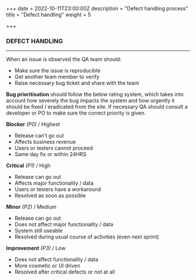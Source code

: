 +++
date = 2022-10-11T23:00:00Z
description = "Defect handling process"
title = "Defect handling"
weight = 5

+++
### DEFECT HANDLING

***

When an issue is observed the QA team should:

* Make sure the issue is reproducible
* Get another team member to verify
* Raise necessary bug ticket and share with the team

**Bug prioritisation** should follow the below rating system, which takes into account how severely the bug impacts the system and how urgently it should be fixed / eradicated from the site. If necessary QA should consult a developer or PO to make sure the correct priority is given.

**Blocker** _(P0)_ / Highest

* Release can’t go out
* Affects business revenue
* Users or testers cannot proceed
* Same day fix or within 24HRS

**Critical** _(P1)_ / High

* Release can go out
* Affects major functionality / data
* Users or testers have a workaround
* Resolved as soon as possible

**Minor** _(P2)_ / Medium

* Release can go out
* Does not affect major functionality / data
* System still useable
* Resolved during usual course of activities (even next sprint)

**Improvement** _(P3)_ / Low

* Does not affect functionality / data
* More cosmetic or UI driven
* Resolved after critical defects or not at all